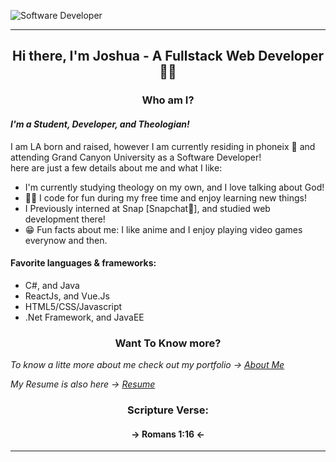 ![Software Developer](https://github.com/Jwill1551/GitFiles/blob/main/Images/Banners/SoftwareDev.png?raw=true)

<hr>

<h2 align="center"> Hi there, I'm Joshua - A Fullstack Web Developer 🐱‍💻</h2> 

<h3 align="center"> Who am I? </h3>

#### _I'm a Student, Developer, and Theologian!_

I am LA born and raised, however I am currently residing in phoneix 🌵 and attending Grand Canyon University as a Software Developer! <br>
here are just a few details about me and what I like: 
- I'm currently studying theology on my own, and I love talking about God!
- 🐱‍👤 I code for fun during my free time and enjoy learning new things!
- I Previously interned at Snap [Snapchat🤳], and studied web development there!
- 😁 Fun facts about me: I like anime and I enjoy playing video games everynow and then.

#### Favorite languages & frameworks:
- C#, and Java
- ReactJs, and Vue.Js 
- HTML5/CSS/Javascript
- .Net Framework, and JavaEE

<h3 align="center"> Want To Know more? </h3>
<p><i>To know a litte more about me check out my portfolio -> <a href="https://jwill1551.github.io/My-Portfolio/"> About Me <a></i></p>
<p><i>My Resume is also here -> <a href="https://github.com/Jwill1551/GitFiles/blob/main/Docs/Joshua's%20SD%20Resume.pdf"> Resume </a></i></p>

<h3 align="center"> Scripture Verse: </h3>
<h4 align="center"> -> Romans 1:16 <- </h4>
  
<hr>

